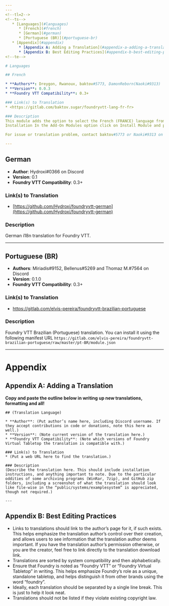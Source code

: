 ```yaml
---
---
<!--tl=2-->
<!--ts-->
   * [Languages](#languages)
      * [French](#french)
      * [German](#german)
      * [Portuguese (BR)](#portuguese-br)
   * [Appendix](#appendix)
      * [Appendix A: Adding a Translation](#appendix-a-adding-a-translation)
      * [Appendix B: Best Editing Practices](#appendix-b-best-editing-practices)
<!--te-->

# Languages

## French

* **Authors**: Dreygon, Rwanoux, baktov#5773, DamonReborn(Naoki#9313)
* **Version**: 0.0.3
* **Foundry VTT Compatibility**: 0.3+

### Link(s) to Translation
* <https://gitlab.com/baktov.sugar/foundryvtt-lang-fr-fr>

### Description
This module adds the option to select the French (FRANCE) language from the FoundryVTT settings menu.
Installation In the Add-On Modules option click on Install Module and place the following link in the field Manifest URL `https://gitlab.com/baktov.sugar/foundryvtt-lang-fr-fr/raw/master/fr-FR/module.json`

For issue or translation problem, contact baktov#5773 or Naoki#9313 on Discord!

---
```


## German

* **Author**: Hydroxi#0366 on Discord
* **Version**: 0.1
* **Foundry VTT Compatibility**: 0.3+

### Link(s) to Translation
* [https://github.com/Hydroxi/foundryvtt-german](https://github.com/Hydroxi/foundryvtt-german)

### Description
German i18n translation for Foundry VTT.

---

## Portuguese (BR)

* **Authors**: Miriadis#9152, Bellenus#5269 and Thomaz M.#7564 on Discord
* **Version**: 0.1.0
* **Foundry VTT Compatibility**: 0.3+

### Link(s) to Translation
* <https://gitlab.com/elvis-pereira/foundryvtt-brazilian-portuguese>

### Description
Foundry VTT Brazilian (Portuguese) translation. You can install it using the following manifest URL `https://gitlab.com/elvis-pereira/foundryvtt-brazilian-portuguese/raw/master/pt-BR/module.json`

---

# Appendix

## Appendix A: Adding a Translation

**Copy and paste the outline below in writing up new translations, formatting and all!**
```
## (Translation Language)

* **Author**: (Put author’s name here, including Discord username. If they accept contributions in code or donations, note this here as well.)
* **Version**: (Note current version of the translation here.)
* **Foundry VTT Compatibility**: (Note which versions of Foundry Virtual Tabletop the translation is compatible with.)

### Link(s) to Translation
* (Put a web URL here to find the translation.)

### Description
(Describe the translation here. This should include installation instructions, and anything important to note. Due to the particular oddities of some archiving programs (WinRar, 7zip), and GitHub zip folders, including a screenshot of what the translation should look like file-wise in the “public/systems/examplesystem” is appreciated, though not required.)

---
```

## Appendix B: Best Editing Practices

- Links to translations should link to the author’s page for it, if such exists. This helps emphasize the translation author’s control over their creation, and allows users to see information that the translation author deems important. If you have the translation author’s permission otherwise, or you are the creator, feel free to link directly to the translation download link. 
- Translations are sorted by system compatibility and then alphabetically.
- Ensure that Foundry is noted as “Foundry VTT” or “Foundry Virtual Tabletop” in writing. This helps emphasize Foundry’s role as a unique, standalone tabletop, and helps distinguish it from other brands using the word “foundry”.   
- Ideally, each translation should be separated by a single line break. This is just to help it look neat. 
- Translations should not be listed if they violate existing copyright law.

